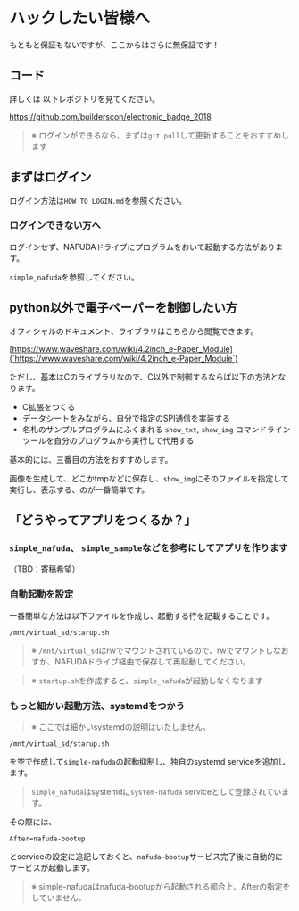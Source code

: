 # ハックしたい皆様へ

もともと保証もないですが、ここからはさらに無保証です！

## コード

詳しくは 以下レポジトリを見てください。

https://github.com/builderscon/electronic_badge_2018

> ※ ログインができるなら、まずは`git pull`して更新することをおすすめします


## まずはログイン

ログイン方法は`HOW_TO_LOGIN.md`を参照ください。


### ログインできない方へ

ログインせず、NAFUDAドライブにプログラムをおいて起動する方法があります。

`simple_nafuda`を参照してください。


## python以外で電子ペーパーを制御したい方

オフィシャルのドキュメント、ライブラリはこちらから閲覧できます。

[https://www.waveshare.com/wiki/4.2inch_e-Paper_Module](`https://www.waveshare.com/wiki/4.2inch_e-Paper_Module`)

ただし、基本はCのライブラリなので、C以外で制御するならば以下の方法となります。

- C拡張をつくる
- データシートをみながら、自分で指定のSPI通信を実装する
- 名札のサンプルプログラムにふくまれる `show_txt`, `show_img` コマンドラインツールを自分のプログラムから実行して代用する

基本的には、三番目の方法をおすすめします。

画像を生成して、どこかtmpなどに保存し、`show_img`にそのファイルを指定して実行し、表示する、のが一番簡単です。


## 「どうやってアプリをつくるか？」


### `simple_nafuda`、 `simple_sample`などを参考にしてアプリを作ります

（TBD：寄稿希望）


### 自動起動を設定

一番簡単な方法は以下ファイルを作成し、起動する行を記載することです。

`/mnt/virtual_sd/starup.sh`

> ※ `/mnt/virtual_sd`はrwでマウントされているので、rwでマウントしなおすか、NAFUDAドライブ経由で保存して再起動してください。 

> ※ `startup.sh`を作成すると、`simple_nafuda`が起動しなくなります


### もっと細かい起動方法、systemdをつかう

> ※ ここでは細かいsystemdの説明はいたしません。

`/mnt/virtual_sd/starup.sh`

を空で作成して`simple-nafuda`の起動抑制し、独自のsystemd serviceを追加します。

> `simple_nafuda`はsystemdに`system-nafuda` serviceとして登録されています。

その際には、

```
After=nafuda-bootup
```

とserviceの設定に追記しておくと、`nafuda-bootup`サービス完了後に自動的にサービスが起動します。

> ※ simple-nafudaはnafuda-bootupから起動される都合上、Afterの指定をしていません。

